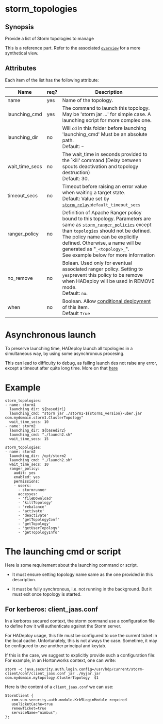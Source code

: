 # storm_topologies

## Synopsis

Provide a list of Storm topologies to manage

This is a reference part. Refer to the associated [`overview`](./storm_overview) for a more synthetical view.

## Attributes

Each item of the list has the following attribute: 

Name | req? | 	Description
--- | ---  | ---
name|yes|Name of the topology.
launching_cmd|yes|The command to launch this topology. May be 'storm jar ...' for simple case. A launching script for more complex one. 
launching_dir|no|Will `cd` in this folder before launching 'launching_cmd' Must be an absolute path.<br>Default: `~`
wait_time_secs|no|The wait_time in seconds provided to the `kill' command (Delay between spouts deactivation and topology destruction)<br>Default: 30.
timeout_secs|no|Timeout before raising an error value when waiting a target state.<br>Default: Value set by [`storm_relay`](./storm_relay):`default_timeout_secs`
ranger_policy|no|Definition of Apache Ranger policy bound to this topology. Parameters are same as [`storm_ranger_policies`](../ranger/storm_ranger_policies) except than `topologies` should not be defined.<br>The policy name can be explicitly defined. Otherwise, a name will be generated as "`_<topology>_`".<br>See example below for more information
no_remove|no|Bolean. Used only for eventual associated ranger policy.  Setting to `yes`prevent this policy to be remove when  HADeploy will be used in REMOVE mode.<br>Default: `no`.
when|no|Boolean. Allow [conditional deployment](../../more/conditional_deployment) of this item.<br>Default `True` 

# Asynchronous launch

To preserve launching time, HADeploy launch all topologies in a simultaneous way, by using some asynchronous procesing. 

This can lead to difficulty to debug, as failing launch des not raise any error, except a timeout after quite long time. More on that [here](./storm_overview#asynchronous-mode)

# Example

```
storm_topologies:
- name: storm1
  launching_dir: ${basedir1}
  launching_cmd: "storm jar	./storm1-${storm1_version}-uber.jar com.mydomain.storm1.ClusterTopology"
  wait_time_secs: 10
- name: storm2
  launching_dir: ${basedir2}
  launching_cmd: "./launch2.sh"
  wait_time_secs: 15
```

```
storm_topologies:
- name: storm2
  launching_dir: /opt/storm2
  launching_cmd: "./launch2.sh"
  wait_time_secs: 10
  ranger_policy:
    audit: yes
    enabled: yes
    permissions:
    - users:
      - stormrunner
      accesses:
	  - 'fileDownload'
	  - 'killTopology'
	  - 'rebalance'
	  - 'activate'
	  - 'deactivate'
	  - 'getTopologyConf'
	  - 'getTopology'
	  - 'getUserTopology'
	  - 'getTopologyInfo'
```      

# The launching cmd or script

Here is some requirement about the launching command or script.

- It must ensure setting topology name same as the one provided in this description.

- It must be fully synchronous, i.e. not running in the background. But it must exit once topology is started.

## For kerberos: client_jaas.conf

In a kerboros secured context, the storm command use a configuration file to define how it will authenticate against the Storm server. 

For HADeploy usage, this file must be configured to use the current ticket in the local cache. Unfortunately, this is not always the case. Sometime, it may be configured to use another principal and keytab.

If this is the case, we suggest to explicitly provide such a configuration file: For example, in an Hortonworks context, one can write:

```
storm -c java.security.auth.login.config=/usr/hdp/current/storm-client/conf/client_jaas.conf jar ./myjar.jar com.mydomain.mytopology.ClusterTopology  $1
```

Here is the content of a `client_jaas.conf` we can use:

```
StormClient {
   com.sun.security.auth.module.Krb5LoginModule required
   useTicketCache=true
   renewTicket=true
   serviceName="nimbus";
};
```


 
